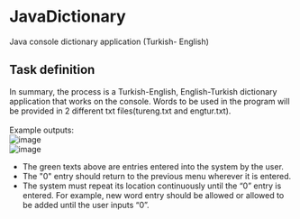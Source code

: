 # JavaDictionary
Java console dictionary application (Turkish- English)<br/>
## Task definition
In summary, the process is a Turkish-English, English-Turkish dictionary application that works on the console. 
Words to be used in the program will be provided in 2 different txt files(tureng.txt and engtur.txt). <br/><br/>
Example outputs:<br/>
![image](https://user-images.githubusercontent.com/71442681/222907603-600a0c6d-f25f-4f58-8999-9a9fae9c6e0d.png)<br/>
![image](https://user-images.githubusercontent.com/71442681/222907622-396b9d4b-6886-4b89-81cb-7c8a67dbc65f.png)<br/>
- The green texts above are entries entered into the system by the user.<br/>
- The "0" entry should return to the previous menu wherever it is entered.<br/>
- The system must repeat its location continuously until the “0” entry is entered. For example, new word entry should be allowed or allowed to be added until the user inputs “0”.

